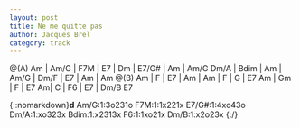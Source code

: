 ```yaml
---
layout: post
title: Ne me quitte pas
author: Jacques Brel
category: track
---
```



 
<canvas class="chords"  markdown="0">
@(A) Am | Am/G | F7M | E7 | Dm | E7/G# | Am | Am/G
Dm/A | Bdim |  Am | Am/G | Dm/F | E7 | Am | Am
@(B) Am | F | E7 | Am | Am | F | G | E7
Am | Gm | F | E7 Am| C | F6 | E7 | Dm/B E7 
</canvas>

 {::nomarkdown}**d**
<canvas class="diagram"  markdown="span">Am/G:1:3o231o</canvas>
<canvas class="diagram"  markdown="span">F7M:1:1x221x</canvas>
<canvas class="diagram"  markdown="span">E7/G#:1:4xo43o</canvas>
<canvas class="diagram"  markdown="span">Dm/A:1:xo323x</canvas>
<canvas class="diagram"  markdown="span">Bdim:1:x2313x</canvas>
<canvas class="diagram"  markdown="span">F6:1:1xo21x</canvas>
<canvas class="diagram"  markdown="span">Dm/B:1:x2o23x</canvas>
{:/}